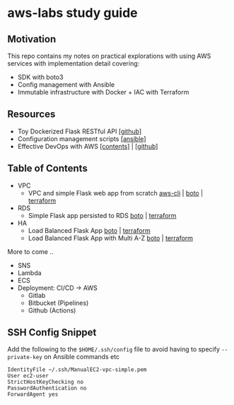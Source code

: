 # aws-labs study guide

## Motivation

This repo contains my notes on practical explorations with using AWS services with implementation detail covering:
- SDK with boto3
- Config management with Ansible
- Immutable infrastructure with Docker + IAC with Terraform 

## Resources

- Toy Dockerized Flask RESTful API [[github]](https://github.com/jonwhittlestone/flask-rest-api)
- Configuration management scripts [[ansible]](ansible/README.md)
- Effective DevOps with AWS [[contents]](https://learning.oreilly.com/library/view/effective-devops-with/9781789539974/2fb577d6-6318-490b-80d3-365e90105060.xhtml) | [[github]](https://github.com/yogeshraheja/Effective-DevOps-with-AWS)

## Table of Contents

* VPC
  * VPC and simple Flask web app from scratch [aws-cli](vpc/vpc-simple/aws-cli/README.md) | [boto](https://github.com/jonwhittlestone/aws-labs/tree/master/vpc/vpc-simple/boto) | [terraform](vpc/vpc-simple/terraform/README.md)
* RDS
  * Simple Flask app persisted to RDS [boto](vpc/vpc-simple/boto/README.md) | [terraform](http://www.google.com)
* HA
  * Load Balanced Flask App [boto](http://google.com) | [terraform](http://www.google.com)
  * Load Balanced Flask App with Multi A-Z [boto](http://google.com) | [terraform](http://www.google.com)

More to come ..

* SNS
* Lambda
* ECS
* Deployment: CI/CD -> AWS
    * Gitlab
    * Bitbucket (Pipelines)
    * Github (Actions)

## SSH Config Snippet

Add the following to the `$HOME/.ssh/config` file to avoid having to specify `--private-key` on Ansible commands etc

    IdentityFile ~/.ssh/ManualEC2-vpc-simple.pem
    User ec2-user 
    StrictHostKeyChecking no
    PasswordAuthentication no
    ForwardAgent yes